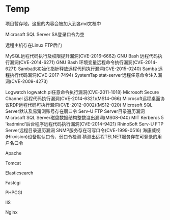 # Temp
项目暂存地，这里的内容会被加入到各md文档中


Microsoft SQL Server SA登录口令为空

远程主机存在Linux FTP后门

MySQL远程代码执行及权限提升漏洞(CVE-2016-6662)
GNU Bash 远程代码执行漏洞(CVE-2014-6271)
GNU Bash 环境变量远程命令执行漏洞(CVE-2014-6271)
Samba未初始化指针释放远程代码执行漏洞(CVE-2015-0240)
Samba 远程执行代码漏洞(CVE-2017-7494)
SystemTap stat-server远程任意命令注入漏洞(CVE-2009-4273)

Logwatch logwatch.pl任意命令执行漏洞(CVE-2011-1018)
Microsoft Secure Channel 远程代码执行漏洞(CVE-2014-6321)(MS14-066)
Microsoft远程桌面协议RDP远程代码可执行漏洞(CVE-2012-0002)(MS12-020)
Microsoft SQL Server默认及易猜测账号存在弱口令
Serv-U FTP Server目录遍历漏洞
Microsoft SQL Server磁盘数据结构整数溢出漏洞(MS08-040)
MIT Kerberos 5 'kadmind'后台程序远程代码执行漏洞(CVE-2014-9421)
RhinoSoft Serv-U FTP Server远程目录遍历漏洞
SNMP服务存在可写口令(CVE-1999-0516)
海康威视(Hikvision)设备默认口令、弱口令检测
猜测出远程TELNET服务存在可登录的用户名口令

Apache





Tomcat



Elasticsearch





Fastcgi




PHPCGI




IIS




Nginx


